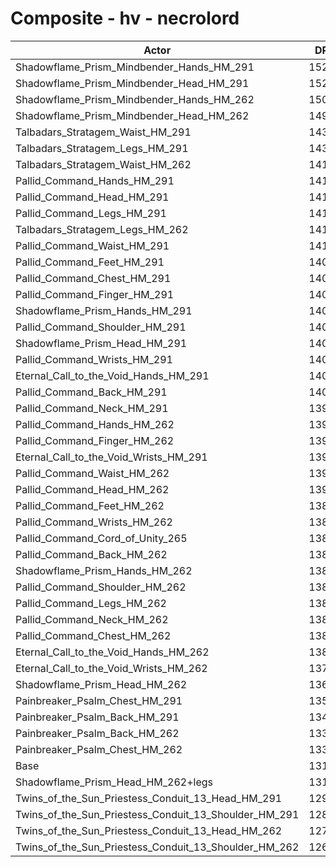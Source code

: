 # Composite - hv - necrolord
| Actor | DPS | Increase |
|---|:---:|:---:|
|Shadowflame_Prism_Mindbender_Hands_HM_291|15267|16.04%|
|Shadowflame_Prism_Mindbender_Head_HM_291|15234|15.78%|
|Shadowflame_Prism_Mindbender_Hands_HM_262|15041|14.32%|
|Shadowflame_Prism_Mindbender_Head_HM_262|14955|13.66%|
|Talbadars_Stratagem_Waist_HM_291|14375|9.25%|
|Talbadars_Stratagem_Legs_HM_291|14375|9.25%|
|Talbadars_Stratagem_Waist_HM_262|14169|7.69%|
|Pallid_Command_Hands_HM_291|14168|7.68%|
|Pallid_Command_Head_HM_291|14160|7.62%|
|Pallid_Command_Legs_HM_291|14114|7.27%|
|Talbadars_Stratagem_Legs_HM_262|14111|7.25%|
|Pallid_Command_Waist_HM_291|14106|7.21%|
|Pallid_Command_Feet_HM_291|14097|7.14%|
|Pallid_Command_Chest_HM_291|14096|7.13%|
|Pallid_Command_Finger_HM_291|14092|7.11%|
|Shadowflame_Prism_Hands_HM_291|14070|6.94%|
|Pallid_Command_Shoulder_HM_291|14067|6.92%|
|Shadowflame_Prism_Head_HM_291|14054|6.82%|
|Pallid_Command_Wrists_HM_291|14052|6.80%|
|Eternal_Call_to_the_Void_Hands_HM_291|14043|6.74%|
|Pallid_Command_Back_HM_291|14037|6.69%|
|Pallid_Command_Neck_HM_291|13997|6.39%|
|Pallid_Command_Hands_HM_262|13963|6.12%|
|Pallid_Command_Finger_HM_262|13935|5.91%|
|Eternal_Call_to_the_Void_Wrists_HM_291|13908|5.70%|
|Pallid_Command_Waist_HM_262|13907|5.70%|
|Pallid_Command_Head_HM_262|13907|5.70%|
|Pallid_Command_Feet_HM_262|13899|5.64%|
|Pallid_Command_Wrists_HM_262|13897|5.62%|
|Pallid_Command_Cord_of_Unity_265|13882|5.51%|
|Pallid_Command_Back_HM_262|13882|5.51%|
|Shadowflame_Prism_Hands_HM_262|13867|5.39%|
|Pallid_Command_Shoulder_HM_262|13859|5.33%|
|Pallid_Command_Legs_HM_262|13858|5.33%|
|Pallid_Command_Neck_HM_262|13849|5.26%|
|Pallid_Command_Chest_HM_262|13840|5.19%|
|Eternal_Call_to_the_Void_Hands_HM_262|13838|5.17%|
|Eternal_Call_to_the_Void_Wrists_HM_262|13762|4.60%|
|Shadowflame_Prism_Head_HM_262|13696|4.09%|
|Painbreaker_Psalm_Chest_HM_291|13550|2.98%|
|Painbreaker_Psalm_Back_HM_291|13494|2.56%|
|Painbreaker_Psalm_Back_HM_262|13343|1.41%|
|Painbreaker_Psalm_Chest_HM_262|13302|1.10%|
|Base|13157|0.00%|
|Shadowflame_Prism_Head_HM_262+legs|13150|-0.06%|
|Twins_of_the_Sun_Priestess_Conduit_13_Head_HM_291|12971|-1.41%|
|Twins_of_the_Sun_Priestess_Conduit_13_Shoulder_HM_291|12884|-2.08%|
|Twins_of_the_Sun_Priestess_Conduit_13_Head_HM_262|12736|-3.20%|
|Twins_of_the_Sun_Priestess_Conduit_13_Shoulder_HM_262|12693|-3.53%|

